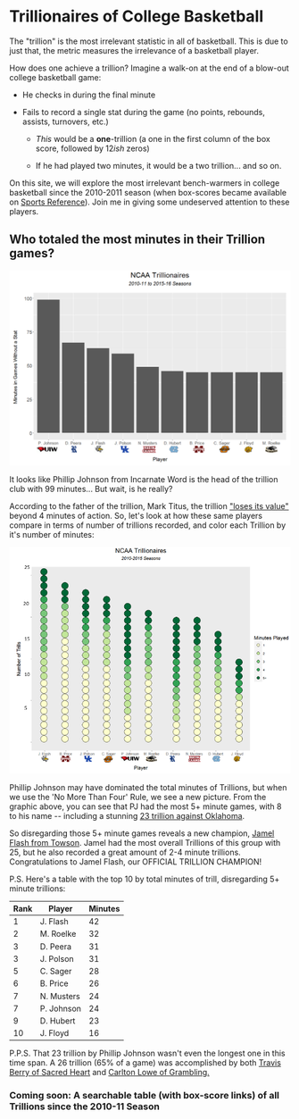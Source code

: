 # Trillionaires of College Basketball

The "trillion" is the most irrelevant statistic in all of basketball. This is due to just that, the metric measures the irrelevance of a basketball player.

How does one achieve a trillion? Imagine a walk-on at the end of a blow-out college basketball game:

- He checks in during the final minute

- Fails to record a single stat during the game (no points, rebounds, assists, turnovers, etc.)

  - *This* would be a **one**-trillion (a one in the first column of the box score, followed by 12*ish* zeros) 
  
  - If he had played two minutes, it would be a two trillion... and so on.

On this site, we will explore the most irrelevant bench-warmers in college basketball since the 2010-2011 season (when box-scores became available on [Sports Reference](http://www.sports-reference.com/cbb/boxscores/)).  Join me in giving some undeserved attention to these players. 

## Who totaled the most minutes in their Trillion games?

   ![Minutes](TopTrillPlayerMinutes.PNG)

It looks like Phillip Johnson from Incarnate Word is the head of the trillion club with 99 minutes... But wait, is he really?

According to the father of the trillion, Mark Titus, the trillion ["loses its value"](http://clubtrillion.blogspot.com/2009/12/abhor-more-than-four.html?m=0) beyond 4 minutes of action.  So, let's look at how these same players compare in terms of number of trillions recorded, and color each Trillion by it's number of minutes:

  ![Individualized and Minute Color](IndividualTrillsColorByMinutes.PNG)


Phillip Johnson may have dominated the total minutes of Trillions, but when we use the 'No More Than Four' Rule, we see a new picture.   From the graphic above, you can see that PJ had the most 5+ minute games, with 8 to his name -- including a stunning [23 trillion against Oklahoma](http://www.sports-reference.com/cbb/boxscores/2015-11-24-oklahoma.html).  

So disregarding those 5+ minute games reveals a new champion, [Jamel Flash from Towson](http://www.towsontigers.com/roster.aspx?rp_id=5946). Jamel had the most overall Trillions of this group with 25, but he also recorded a great amount of 2-4 minute trillions.  Congratulations to Jamel Flash, our OFFICIAL TRILLION CHAMPION!


P.S. Here's a table with the top 10 by total minutes of trill, disregarding 5+ minute trillions:

Rank | Player  | Minutes 
---- | ------- | ------- 
1 | J. Flash | 42 
2 | M. Roelke | 32
3 | D. Peera  | 31 
3 | J. Polson  | 31
5 | C. Sager  | 28 
6 | B. Price  | 26 
7 | N. Musters  | 24  
7 | P. Johnson  | 24  
9 | D. Hubert  | 23 
10 | J. Floyd  | 16 


P.P.S. That 23 trillion by Phillip Johnson wasn't even the longest one in this time span. A 26 trillion (65% of a game) was accomplished by both [Travis Berry of Sacred Heart](http://www.sports-reference.com/cbb/boxscores/2015-11-13-sacred-heart.html) and [Carlton Lowe of Grambling.](http://www.sports-reference.com/cbb/boxscores/2016-01-02-grambling.html)
 

### Coming soon: A searchable table (with box-score links) of all Trillions since the 2010-11 Season
